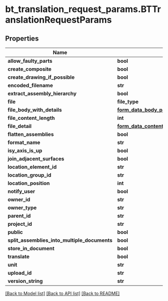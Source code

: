 # bt_translation_request_params.BTTranslationRequestParams

## Properties
Name | Type | Description | Notes
------------ | ------------- | ------------- | -------------
**allow_faulty_parts** | **bool** |  | [optional] 
**create_composite** | **bool** |  | [optional] 
**create_drawing_if_possible** | **bool** |  | [optional] 
**encoded_filename** | **str** |  | [optional] 
**extract_assembly_hierarchy** | **bool** |  | [optional] 
**file** | **file_type** |  | [optional] 
**file_body_with_details** | [**form_data_body_part.FormDataBodyPart**](FormDataBodyPart.md) |  | [optional] 
**file_content_length** | **int** |  | [optional] 
**file_detail** | [**form_data_content_disposition.FormDataContentDisposition**](FormDataContentDisposition.md) |  | [optional] 
**flatten_assemblies** | **bool** |  | [optional] 
**format_name** | **str** |  | [optional] 
**isy_axis_is_up** | **bool** |  | [optional] 
**join_adjacent_surfaces** | **bool** |  | [optional] 
**location_element_id** | **str** |  | [optional] 
**location_group_id** | **str** |  | [optional] 
**location_position** | **int** |  | [optional] 
**notify_user** | **bool** |  | [optional] 
**owner_id** | **str** |  | [optional] 
**owner_type** | **str** |  | [optional] 
**parent_id** | **str** |  | [optional] 
**project_id** | **str** |  | [optional] 
**public** | **bool** |  | [optional] 
**split_assemblies_into_multiple_documents** | **bool** |  | [optional] 
**store_in_document** | **bool** |  | [optional] 
**translate** | **bool** |  | [optional] 
**unit** | **str** |  | [optional] 
**upload_id** | **str** |  | [optional] 
**version_string** | **str** |  | [optional] 

[[Back to Model list]](../README.md#documentation-for-models) [[Back to API list]](../README.md#documentation-for-api-endpoints) [[Back to README]](../README.md)


